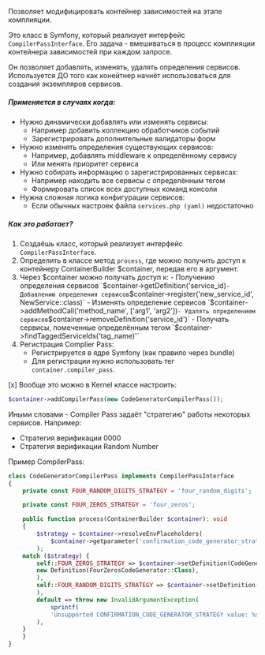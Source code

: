 Позволяет модифицировать контейнер зависимостей на этапе комплияции.

Это класс в Symfony, который реализует интерфейс `CompilerPassInterface`. Его задача - вмешиваться в процесс комплияции контейнера зависимостей при каждом запросе.

Он позволяет добавлять, изменять, удалять определения сервисов. Используется ДО того как конейтнер начнёт использоваться для создания экземпляров сервисов.

##### Применяется в случаях когда:
- Нужно динамически добавлять или изменять сервисы:
	- Например добавить коллекцию обработчиков событий
	- Зарегистрировать дополнительные валидаторы форм
- Нужно изменять определения существующих сервисов:
	- Например, добавлять middleware к определённому сервису
	- Или менять приоритет сервиса
- Нужно собирать информацию о зарегистрированных сервисах:
	- Например находить все сервисы с определённым тегом
	- Формировать список всех доступных команд консоли
- Нужна сложная логика конфигурации сервисов:
	- Если обычных настроек файла `services.php (yaml)` недостаточно

##### Как это работает?
1. Создаёшь класс, который реализует интерфейс `CompilerPassInterface`.
2. Определить в классе метод `process`, где можно получить доступ к контейнеру ContainerBuilder $container, передав его в аргумент.
3. Через $container можно получать доступ к:
		- Получению определения сервисов `$container->getDefinition('service_id)`
		- Добавлению определения сервисов `$container->register('new_service_id', NewService::class)`
		- Изменять определение сервисов `$container->addMethodCall('method_name', ['arg1', 'arg2'])`
		- Удалять определением сервисов `$container->removeDefinition('service_id')`
		- Получать сервисы, помеченные определённым тегом `$container->findTaggedServiceIds('tag_name)'`
4. Регистрация Complier Pass:
	- Регистрируется в ядре Symfony (как правило через bundle)
	- Для регистрации нужно использовать тег `container.compiler_pass`.

[x] Вообще это можно в Kernel классе настроить:
```php
$container->addCompilerPass(new CodeGeneratorCompilerPass());
```

Иными словами - Compiler Pass задаёт "стратегию" работы некоторых сервисов. Например:
- Стратегия верификации 0000
- Стратегия верификации Random Number

Пример CompilerPass:
```php
class CodeGeneratorCompilerPass implements CompilerPassInterface
{
	private const FOUR_RANDOM_DIGITS_STRATEGY = 'four_random_digits';

	private const FOUR_ZEROS_STRATEGY = 'four_zeros';

	public function process(ContainerBuilder $container): void
	{
		$strategy = $container->resolveEnvPlaceholders(
			$container->getparameter('confirmation_code_generator_strategy'), true)
		);
	match ($strategy) {
		self::FOUR_ZEROS_STRATEGY => $container->setDefinition(CodeGenerator::class,
		new Definition(FourZerosCodeGenerator::Class),
		),
		self::FOUR_RANDOM_DIGITS_STRATEGY => $container->setDefinition(CodeGenerator::class, new Definition(FourRandomDigitsCodeGenerator::class)
		),
		default => throw new InvalidArgumentException(
			sprintf(
			'Unsupported CONFIRMATION_CODE_GENERATOR_STRATEGY value: %s. Possible values: %s, %s'), $strategy, self::FOUR_ZEROS_STRATEGY, self::FOUR_RANDOM_DIGITS_STRATEGY
		),
	}
	}
}
```